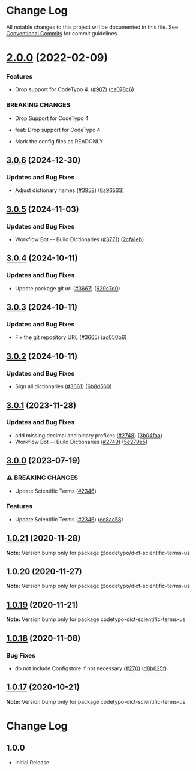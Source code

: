 # Change Log

All notable changes to this project will be documented in this file.
See [Conventional Commits](https://conventionalcommits.org) for commit guidelines.

# [2.0.0](https://github.com/khulnasoft/codetypo/compare/@codetypo/dict-scientific-terms-us@1.0.21...@codetypo/dict-scientific-terms-us@2.0.0) (2022-02-09)


### Features

* Drop support for CodeTypo 4. ([#907](https://github.com/khulnasoft/codetypo/issues/907)) ([ca078c6](https://github.com/khulnasoft/codetypo/commit/ca078c6a2e188cc3cf6276db1ba7e007f0f06f27))


### BREAKING CHANGES

* Drop Support for CodeTypo 4.

* feat: Drop support for CodeTypo 4.
* Mark the config files as READONLY





## [3.0.6](https://github.com/khulnasoft/codetypo/compare/@codetypo/dict-scientific-terms-us@3.0.5...@codetypo/dict-scientific-terms-us@3.0.6) (2024-12-30)


### Updates and Bug Fixes

* Adjust dictionary names ([#3958](https://github.com/khulnasoft/codetypo/issues/3958)) ([8a96533](https://github.com/khulnasoft/codetypo/commit/8a96533bec21280103740868b81559437c413501))

## [3.0.5](https://github.com/khulnasoft/codetypo/compare/@codetypo/dict-scientific-terms-us@3.0.4...@codetypo/dict-scientific-terms-us@3.0.5) (2024-11-03)


### Updates and Bug Fixes

* Workflow Bot -- Build Dictionaries ([#3771](https://github.com/khulnasoft/codetypo/issues/3771)) ([2cfa1eb](https://github.com/khulnasoft/codetypo/commit/2cfa1ebce68e789285f8bf8f7b3e1402cb4c1b80))

## [3.0.4](https://github.com/khulnasoft/codetypo/compare/@codetypo/dict-scientific-terms-us@3.0.3...@codetypo/dict-scientific-terms-us@3.0.4) (2024-10-11)


### Updates and Bug Fixes

* Update package git url ([#3667](https://github.com/khulnasoft/codetypo/issues/3667)) ([629c7d0](https://github.com/khulnasoft/codetypo/commit/629c7d0a5e1bacad1d3874b1f8372edc3494ef97))

## [3.0.3](https://github.com/khulnasoft/codetypo/compare/@codetypo/dict-scientific-terms-us@3.0.2...@codetypo/dict-scientific-terms-us@3.0.3) (2024-10-11)


### Updates and Bug Fixes

* Fix the git repository URL ([#3665](https://github.com/khulnasoft/codetypo/issues/3665)) ([ac050b6](https://github.com/khulnasoft/codetypo/commit/ac050b697d57820109995e92fac5ccc32ced1723))

## [3.0.2](https://github.com/khulnasoft/codetypo/compare/@codetypo/dict-scientific-terms-us@3.0.1...@codetypo/dict-scientific-terms-us@3.0.2) (2024-10-11)


### Updates and Bug Fixes

* Sign all dictionaries ([#3661](https://github.com/khulnasoft/codetypo/issues/3661)) ([6b8d560](https://github.com/khulnasoft/codetypo/commit/6b8d560cf51a593458ce42bca415859f872cfc97))

## [3.0.1](https://github.com/khulnasoft/codetypo/compare/@codetypo/dict-scientific-terms-us@3.0.0...@codetypo/dict-scientific-terms-us@3.0.1) (2023-11-28)


### Updates and Bug Fixes

* add missing decimal and binary prefixes ([#2748](https://github.com/khulnasoft/codetypo/issues/2748)) ([3b04faa](https://github.com/khulnasoft/codetypo/commit/3b04faa964b393fc60b85c4cb61ced3cfb2b7cac))
* Workflow Bot -- Build Dictionaries ([#2749](https://github.com/khulnasoft/codetypo/issues/2749)) ([5e279e5](https://github.com/khulnasoft/codetypo/commit/5e279e5e389d2ca86e9d3e5b242a6670e0c96b39))

## [3.0.0](https://github.com/khulnasoft/codetypo/compare/@codetypo/dict-scientific-terms-us@2.0.0...@codetypo/dict-scientific-terms-us@3.0.0) (2023-07-19)


### ⚠ BREAKING CHANGES

* Update Scientific Terms ([#2346](https://github.com/khulnasoft/codetypo/issues/2346))

### Features

* Update Scientific Terms ([#2346](https://github.com/khulnasoft/codetypo/issues/2346)) ([ee8ac58](https://github.com/khulnasoft/codetypo/commit/ee8ac5825e777892b7d6c703a4d3995f6e44b456))

## [1.0.21](https://github.com/khulnasoft/codetypo/compare/@codetypo/dict-scientific-terms-us@1.0.20...@codetypo/dict-scientific-terms-us@1.0.21) (2020-11-28)

**Note:** Version bump only for package @codetypo/dict-scientific-terms-us





## 1.0.20 (2020-11-27)

**Note:** Version bump only for package @codetypo/dict-scientific-terms-us





## [1.0.19](https://github.com/khulnasoft/codetypo/compare/codetypo-dict-scientific-terms-us@1.0.18...codetypo-dict-scientific-terms-us@1.0.19) (2020-11-21)

**Note:** Version bump only for package codetypo-dict-scientific-terms-us

## [1.0.18](https://github.com/khulnasoft/codetypo/compare/codetypo-dict-scientific-terms-us@1.0.17...codetypo-dict-scientific-terms-us@1.0.18) (2020-11-08)

### Bug Fixes

- do not include Configstore if not necessary ([#270](https://github.com/khulnasoft/codetypo/issues/270)) ([d8b625f](https://github.com/khulnasoft/codetypo/commit/d8b625f2f42d5cc6c4a9390216ac1e5037886e44))

## [1.0.17](https://github.com/khulnasoft/codetypo/compare/codetypo-dict-scientific-terms-us@1.0.16...codetypo-dict-scientific-terms-us@1.0.17) (2020-10-21)

**Note:** Version bump only for package codetypo-dict-scientific-terms-us

# Change Log

## 1.0.0

- Initial Release
